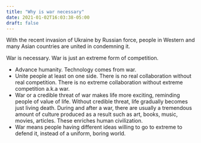 ```yaml
---
title: "Why is war necessary"
date: 2021-01-02T16:03:38-05:00
draft: false
---
```

With the recent invasion of Ukraine by Russian force, people in Western and many Asian countries are united in condemning it. 

War is necessary. War is just an extreme form of competition.

* Advance humanity. Technology comes from war.
* Unite people at least on one side. There is no real collaboration without real competition. There is no extreme collaboration without extreme competition a.k.a war.
* War or a credible threat of war makes life more exciting, reminding people of value of life. Without credible threat, life gradually becomes just living death. During and after a war, there are usually a tremendous amount of culture produced as a result such as art, books, music, movies, articles. These enriches human civilization.
* War means people having different ideas willing to go to extreme to defend it, instead of a uniform, boring world.